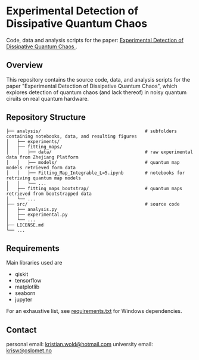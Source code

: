 # Experimental Detection of Dissipative Quantum Chaos

Code, data and analysis scripts for the paper: [Experimental Detection of Dissipative Quantum Chaos
](https://arxiv.org/pdf/2506.04325).

## Overview

This repository contains the source code, data, and analysis scripts for the paper "Experimental Detection of Dissipative Quantum Chaos", which explores detection of quantum chaos (and lack thereof) in noisy quantum ciruits on real quantum hardware.

## Repository Structure
```
├── analysis/                                       # subfolders containing notebooks, data, and resulting figures
│   ├── experiments/
│   ├── fitting_maps/           
│   │   ├── data/                                   # raw experimental data from Zhejiang Platform
│   │   ├── models/                                 # quantum map models retrieved form data
│   │   ├── Fitting_Map_Integrable_L=5.ipynb        # notebooks for retriving quantum map models
│   │   └── ...
│   ├── fitting_maps_bootstrap/                     # quantum maps retrieved from bootstrapped data
│   └── ...
├── src/                                            # source code                 
│   ├── analysis.py
│   ├── experimental.py                   
│   └── ...
├── LICENSE.md
└── ...
```

## Requirements

Main libraries used are
- qiskit
- tensorflow
- matplotlib
- seaborn
- jupyter

For an exhaustive list, see [requirements.txt](requirements.txt) for Windows dependencies.

## Contact

personal email: kristian.wold@hotmail.com
university email: krisw@oslomet.no